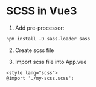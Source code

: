 # SCSS in Vue3

1. Add pre-processor:

```
npm install -D sass-loader sass
```

2. Create scss file

3. Import scss file into App.vue

```
<style lang="scss">
@import './my-scss.scss';
```
